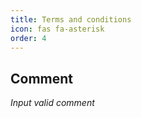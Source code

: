 ```yaml
---
title: Terms and conditions
icon: fas fa-asterisk
order: 4
---
```


## Comment
*Input valid comment*
